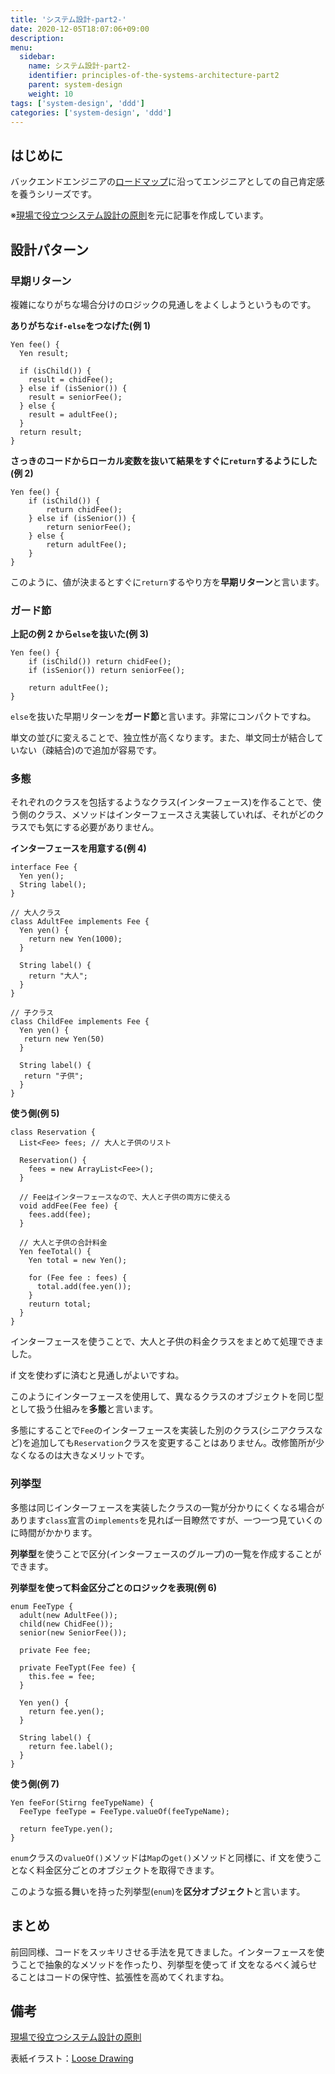 ```yaml
---
title: 'システム設計-part2-'
date: 2020-12-05T18:07:06+09:00
description:
menu:
  sidebar:
    name: システム設計-part2-
    identifier: principles-of-the-systems-architecture-part2
    parent: system-design
    weight: 10
tags: ['system-design', 'ddd']
categories: ['system-design', 'ddd']
---
```


## はじめに

バックエンドエンジニアの[ロードマップ][ロードマップ]に沿ってエンジニアとしての自己肯定感を養うシリーズです。

※[現場で役立つシステム設計の原則][現場で役立つシステム設計の原則]を元に記事を作成しています。

## 設計パターン

### 早期リターン

複雑になりがちな場合分けのロジックの見通しをよくしようというものです。

**ありがちな`if-else`をつなげた(例 1)**

```
Yen fee() {
  Yen result;

  if (isChild()) {
    result = chidFee();
  } else if (isSenior()) {
    result = seniorFee();
  } else {
    result = adultFee();
  }
  return result;
}
```

**さっきのコードからローカル変数を抜いて結果をすぐに`return`するようにした(例 2)**

```
Yen fee() {
    if (isChild()) {
    	return chidFee();
    } else if (isSenior()) {
    	return seniorFee();
    } else {
    	return adultFee();
    }
}
```

このように、値が決まるとすぐに`return`するやり方を**早期リターン**と言います。

### ガード節

**上記の例 2 から`else`を抜いた(例 3)**

```
Yen fee() {
    if (isChild()) return chidFee();
    if (isSenior()) return seniorFee();

    return adultFee();
}
```

`else`を抜いた早期リターンを**ガード節**と言います。非常にコンパクトですね。

単文の並びに変えることで、独立性が高くなります。また、単文同士が結合していない（疎結合)ので追加が容易です。

### 多態

それぞれのクラスを包括するようなクラス(インターフェース)を作ることで、使う側のクラス、メソッドはインターフェースさえ実装していれば、それがどのクラスでも気にする必要がありません。

**インターフェースを用意する(例 4)**

```
interface Fee {
  Yen yen();
  String label();
}

// 大人クラス
class AdultFee implements Fee {
  Yen yen() {
    return new Yen(1000);
  }

  String label() {
    return "大人";
  }
}

// 子クラス
class ChildFee implements Fee {
  Yen yen() {
   return new Yen(50)
  }

  String label() {
   return "子供";
  }
}
```

**使う側(例 5)**

```
class Reservation {
  List<Fee> fees; // 大人と子供のリスト

  Reservation() {
    fees = new ArrayList<Fee>();
  }

  // Feeはインターフェースなので、大人と子供の両方に使える
  void addFee(Fee fee) {
    fees.add(fee);
  }

  // 大人と子供の合計料金
  Yen feeTotal() {
    Yen total = new Yen();

    for (Fee fee : fees) {
      total.add(fee.yen());
    }
    reuturn total;
  }
}
```

インターフェースを使うことで、大人と子供の料金クラスをまとめて処理できました。

if 文を使わずに済むと見通しがよいですね。

このようにインターフェースを使用して、異なるクラスのオブジェクトを同じ型として扱う仕組みを**多態**と言います。

多態にすることで`Fee`のインターフェースを実装した別のクラス(シニアクラスなど)を追加しても`Reservation`クラスを変更することはありません。改修箇所が少なくなるのは大きなメリットです。

### 列挙型

多態は同じインターフェースを実装したクラスの一覧が分かりにくくなる場合があります`class`宣言の`implements`を見れば一目瞭然ですが、一つ一つ見ていくのに時間がかかります。

**列挙型**を使うことで区分(インターフェースのグループ)の一覧を作成することができます。

**列挙型を使って料金区分ごとのロジックを表現(例 6)**

```
enum FeeType {
  adult(new AdultFee());
  child(new ChidFee());
  senior(new SeniorFee());

  private Fee fee;

  private FeeTypt(Fee fee) {
    this.fee = fee;
  }

  Yen yen() {
    return fee.yen();
  }

  String label() {
    return fee.label();
  }
}
```

**使う側(例 7)**

```
Yen feeFor(Stirng feeTypeName) {
  FeeType feeType = FeeType.valueOf(feeTypeName);

  return feeType.yen();
}
```

`enum`クラスの`valueOf()`メソッドは`Map`の`get()`メソッドと同様に、if 文を使うことなく料金区分ごとのオブジェクトを取得できます。

このような振る舞いを持った列挙型(`enum`)を**区分オブジェクト**と言います。

## まとめ

前回同様、コードをスッキリさせる手法を見てきました。インターフェースを使うことで抽象的なメソッドを作ったり、列挙型を使って if 文をなるべく減らせることはコードの保守性、拡張性を高めてくれますね。

## 備考

[現場で役立つシステム設計の原則][現場で役立つシステム設計の原則]

表紙イラスト：[Loose Drawing](https://loosedrawing.com/)

[ロードマップ]: https://github.com/kamranahmedse/developer-roadmap#back-end-roadmap
[現場で役立つシステム設計の原則]: https://www.amazon.co.jp/%E7%8F%BE%E5%A0%B4%E3%81%A7%E5%BD%B9%E7%AB%8B%E3%81%A4%E3%82%B7%E3%82%B9%E3%83%86%E3%83%A0%E8%A8%AD%E8%A8%88%E3%81%AE%E5%8E%9F%E5%89%87-%E5%A4%89%E6%9B%B4%E3%82%92%E6%A5%BD%E3%81%A7%E5%AE%89%E5%85%A8%E3%81%AB%E3%81%99%E3%82%8B%E3%82%AA%E3%83%96%E3%82%B8%E3%82%A7%E3%82%AF%E3%83%88%E6%8C%87%E5%90%91%E3%81%AE%E5%AE%9F%E8%B7%B5%E6%8A%80%E6%B3%95-%E5%A2%97%E7%94%B0-%E4%BA%A8/dp/477419087X
